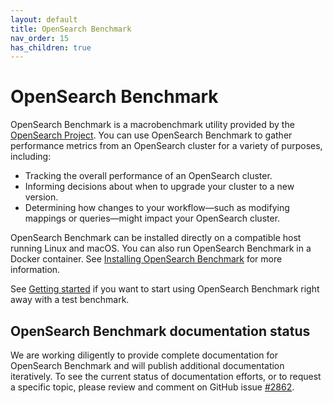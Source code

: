```yaml
---
layout: default
title: OpenSearch Benchmark
nav_order: 15
has_children: true
---
```


# OpenSearch Benchmark

OpenSearch Benchmark is a macrobenchmark utility provided by the [OpenSearch Project](https://github.com/opensearch-project). You can use OpenSearch Benchmark to gather performance metrics from an OpenSearch cluster for a variety of purposes, including:

- Tracking the overall performance of an OpenSearch cluster.
- Informing decisions about when to upgrade your cluster to a new version.
- Determining how changes to your workflow&#8212;such as modifying mappings or queries&#8212;might impact your OpenSearch cluster.

OpenSearch Benchmark can be installed directly on a compatible host running Linux and macOS. You can also run OpenSearch Benchmark in a Docker container. See [Installing OpenSearch Benchmark]({{site.url}}{{site.baseurl}}/tuning-your-cluster/opensearch-benchmark/install-osb/) for more information.

See [Getting started]({{site.url}}{{site.baseurl}}/tuning-your-cluster/opensearch-benchmark/getting-started/) if you want to start using OpenSearch Benchmark right away with a test benchmark.

## OpenSearch Benchmark documentation status

We are working diligently to provide complete documentation for OpenSearch Benchmark and will publish additional documentation iteratively. To see the current status of documentation efforts, or to request a specific topic, please review and comment on GitHub issue [#2862](https://github.com/opensearch-project/documentation-website/issues/2862).